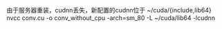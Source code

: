 由于服务器重装，cudnn丢失，新配置的cudnn位于 ~/cuda/{include,lib64}
nvcc conv.cu -o conv_without_cpu -arch=sm_80 -L ~/cuda/lib64 -lcudnn
